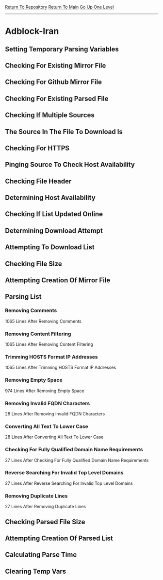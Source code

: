 [Return To Repository](https://github.com/deathbybandaid/piholeparser/)
[Return To Main](https://github.com/deathbybandaid/piholeparser/blob/master/RecentRunLogs/Mainlog.md)
[Go Up One Level](https://github.com/deathbybandaid/piholeparser/blob/master/RecentRunLogs/TopLevelScripts/30-Processing-External-Blacklists.md)
____________________________________
# Adblock-Iran
## Setting Temporary Parsing Variables
## Checking For Existing Mirror File
## Checking For Github Mirror File
## Checking For Existing Parsed File
## Checking If Multiple Sources
## The Source In The File To Download Is
## Checking For HTTPS
## Pinging Source To Check Host Availability
## Checking File Header
## Determining Host Availability
## Checking If List Updated Online
## Determining Download Attempt
## Attempting To Download List
## Checking File Size
## Attempting Creation Of Mirror File
## Parsing List
### Removing Comments
1065 Lines After Removing Comments
### Removing Content Filtering
1065 Lines After Removing Content Filtering
### Trimming HOSTS Format IP Addresses
1065 Lines After Trimming HOSTS Format IP Addresses
### Removing Empty Space
974 Lines After Removing Empty Space
### Removing Invalid FQDN Characters
28 Lines After Removing Invalid FQDN Characters
### Converting All Text To Lower Case
28 Lines After Converting All Text To Lower Case
### Checking For Fully Qualified Domain Name Requirements
27 Lines After Checking For Fully Qualified Domain Name Requirements
### Reverse Searching For Invalid Top Level Domains
27 Lines After Reverse Searching For Invalid Top Level Domains
### Removing Duplicate Lines
27 Lines After Removing Duplicate Lines
## Checking Parsed File Size
## Attempting Creation Of Parsed List
## Calculating Parse Time
## Clearing Temp Vars
